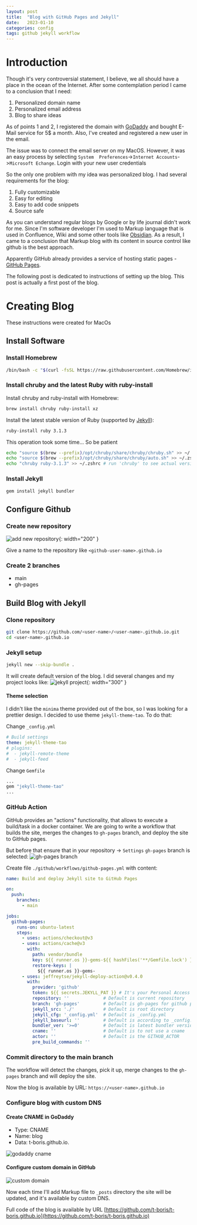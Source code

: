 ```yaml
---
layout: post
title:  "Blog with GitHub Pages and Jekyll"
date:   2023-01-10
categories: config
tags: github jekyll workflow
---
```


# Introduction

Though it's very controversial statement, I believe, we all should have a place in the ocean of the Internet. After 
some contemplation period I came to a conclusion that I need:
1. Personalized domain name 
2. Personalized email address 
3. Blog to share ideas

As of points 1 and 2, I registered the domain with [GoDaddy](https://account.godaddy.com/products) and bought E-Mail 
service for 5$ a month. Also, I've created and registered a new user in the email. 

The issue was to connect the email server on my MacOS. However, it was an easy process by selecting 
`System  Preferences`->`Internet Accounts`->`Microsoft Echange`. Login with your new user credentials

So the only one problem with my idea was personalized blog. I had several requirements for the blog:
1. Fully customizable 
2. Easy for editing 
3. Easy to add code snippets
4. Source safe

As you can understand regular blogs by Google or by life journal didn't work for me. Since I'm software developer I'm used 
to Markup language that is used in Confluence, Wiki and some other tools like [Obsidian](https://obsidian.md/). 
As a result, I came to a conclusion that Markup blog with its content in source control like github is the best approach.

Apparently GitHub already provides a service of hosting static pages - [GitHub Pages](https://pages.github.com/).

The following post is dedicated to instructions of setting up the blog. This post is actually a first post of the blog.

# Creating Blog

These instructions were created for MacOs

## Install Software 

### Install Homebrew

```bash
/bin/bash -c "$(curl -fsSL https://raw.githubusercontent.com/Homebrew/install/HEAD/install.sh)"
```

### Install chruby and the latest Ruby with ruby-install

Install chruby and ruby-install with Homebrew:

```bash
brew install chruby ruby-install xz
```

Install the latest stable version of Ruby (supported by [Jekyll](https://jekyllrb.com/)):
```bash
ruby-install ruby 3.1.3
```

This operation took some time... So be patient 

```bash
echo "source $(brew --prefix)/opt/chruby/share/chruby/chruby.sh" >> ~/.zshrc
echo "source $(brew --prefix)/opt/chruby/share/chruby/auto.sh" >> ~/.zshrc
echo "chruby ruby-3.1.3" >> ~/.zshrc # run 'chruby' to see actual version
```

### Install Jekyll

```bash
gem install jekyll bundler
```

## Configure Github 

### Create new repository

![add new repository](/assets/github-new-repo.png){: width="200" }

Give a name to the repository like `<github-user-name>.github.io`

### Create 2 branches 
- main 
- gh-pages

## Build Blog with Jekyll

### Clone repository 

```bash
git clone https://github.com/<user-name>/<user-name>.github.io.git
cd <user-name>.github.io
```

### Jekyll setup 

```bash
jekyll new --skip-bundle .
```

It will create default version of the blog. I did several changes and my project looks like:
![jekyll project](/assets/jekyll-project.png){: width="300" }

#### Theme selection
I didn't like the `minima` theme provided out of the box, so I was looking for a prettier design. 
I decided to use theme `jekyll-theme-tao`. To do that:

Change `_config.yml`

```yaml
# Build settings
theme: jekyll-theme-tao
# plugins:
#  - jekyll-remote-theme
#  - jekyll-feed
```

Change `Gemfile`

```bash
...
gem "jekyll-theme-tao"
...
```

### GitHub Action 

GitHub provides an "actions" functionality, that allows to execute a build/task in a docker container. We are going to 
write a workflow that builds the site, merges the changes to `gh-pages` branch, and deploy the site to GitHub pages.

But before that ensure that in your repository -> `Settings` `gh-pages` branch is selected:
![gh-pages branch](/assets/gh-pages-branch.png)

Create file `./github/workflows/github-pages.yml` with content:

```yaml
name: Build and deploy Jekyll site to GitHub Pages

on:
  push:
    branches:
      - main

jobs:
  github-pages:
    runs-on: ubuntu-latest
    steps:
      - uses: actions/checkout@v3
      - uses: actions/cache@v3
        with:
          path: vendor/bundle
          key: ${{ runner.os }}-gems-${{ hashFiles('**/Gemfile.lock') }}
          restore-keys: |
            ${{ runner.os }}-gems-
      - uses: jeffreytse/jekyll-deploy-action@v0.4.0
        with:
          provider: 'github'
          token: ${{ secrets.JEKYLL_PAT }} # It's your Personal Access Token(PAT)
          repository: ''             # Default is current repository
          branch: 'gh-pages'         # Default is gh-pages for github provider
          jekyll_src: './'           # Default is root directory
          jekyll_cfg: '_config.yml'  # Default is _config.yml
          jekyll_baseurl: ''         # Default is according to _config.yml
          bundler_ver: '>=0'         # Default is latest bundler version
          cname: ''                  # Default is to not use a cname
          actor: ''                  # Default is the GITHUB_ACTOR
          pre_build_commands: ''
```

### Commit directory to the main branch 

The workflow will detect the changes, pick it up, merge changes to the `gh-pages` branch and will deploy the site. 

Now the blog is available by URL: `https://<user-name>.github.io`

### Configure blog with custom DNS

#### Create CNAME in GoDaddy 

- Type: CNAME 
- Name: blog 
- Data: t-boris.github.io.

![godaddy cname](/assets/godaddy-cname.png)

#### Configure custom domain in GitHub

![custom domain](/assets/gh-custom-domain.png)

Now each time I'll add Markup file to `_posts` directory the site will be updated, and it's available by custom DNS.

Full code of the blog is available by URL [https://github.com/t-boris/t-boris.github.io](https://github.com/t-boris/t-boris.github.io)









